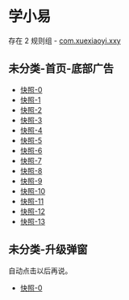 # 学小易

存在 2 规则组 - [com.xuexiaoyi.xxy](/src/apps/com.xuexiaoyi.xxy.ts)

## 未分类-首页-底部广告

- [快照-0](https://i.gkd.li/i/13068836)
- [快照-1](https://i.gkd.li/i/13375502)
- [快照-2](https://i.gkd.li/i/13375559)
- [快照-3](https://i.gkd.li/i/13068811)
- [快照-4](https://i.gkd.li/i/13202990)
- [快照-5](https://i.gkd.li/i/13266356)
- [快照-6](https://i.gkd.li/i/13266362)
- [快照-7](https://i.gkd.li/i/13457114)
- [快照-8](https://i.gkd.li/i/13457204)
- [快照-9](https://i.gkd.li/i/13266689)
- [快照-10](https://i.gkd.li/i/13457210)
- [快照-11](https://i.gkd.li/i/13457302)
- [快照-12](https://i.gkd.li/i/13068819)
- [快照-13](https://i.gkd.li/i/13457380)

## 未分类-升级弹窗

自动点击以后再说。

- [快照-0](https://i.gkd.li/i/13203105)
